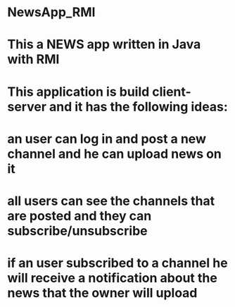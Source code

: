 # NewsApp_RMI
# This a NEWS app written in Java with RMI
# This application is build client-server and it has the following ideas:
# an user can log in and post a new channel and he can upload news on it
# all users can see the channels that are posted and they can subscribe/unsubscribe
# if an user subscribed to a channel he will receive a notification about the news that the owner will upload
